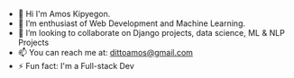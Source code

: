- 👋 Hi I'm Amos Kipyegon.
- 🌱 I’m enthusiast of Web Development and Machine Learning.
- 👯 I’m looking to collaborate on Django projects, data science, ML & NLP Projects
- 📫 You can reach me at: dittoamos@gmail.com
- ⚡ Fun fact: I'm a Full-stack Dev
